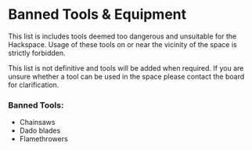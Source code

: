 # Banned Tools & Equipment

This list is includes tools deemed too dangerous and unsuitable for the Hackspace.  Usage of these tools on or near the vicinity of the space is strictly forbidden.

This list is not definitive and tools will be added when required.  If you are unsure whether a tool can be used in the space please contact the board for clarification.

### **Banned Tools:**
- Chainsaws
- Dado blades
- Flamethrowers


